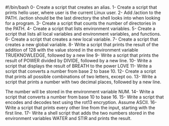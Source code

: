 #!/bin/bash
0-	Create a script that creates an alias.
1-	Create a script that prints hello user, where user is the current Linux user.
2-	Add /action to the PATH. /action should be the last directory the shell looks into when looking for a program.
3-	Create a script that counts the number of directories in the PATH.
4-	Create a script that lists environment variables.
5-	Create a script that lists all local variables and environment variables, and functions.
6-	Create a script that creates a new local variable.
7-	Create a script that creates a new global variable.
8-	Write a script that prints the result of the addition of 128 with the value stored in the environment variable TRUEKNOWLEDGE, followed by a new line
9-	Write a script that prints the result of POWER divided by DIVIDE, followed by a new line.
10-	Write a script that displays the result of BREATH to the power LOVE
11-	Write a script that converts a number from base 2 to base 10.
12-	Create a script that prints all possible combinations of two letters, except oo.
13-	Write a script that prints a number with two decimal places, followed by a new line.



The number will be stored in the environment variable NUM.
14-	Write a script that converts a number from base 10 to base 16.
15-	Write a script that encodes and decodes text using the rot13 encryption. Assume ASCII.
16-	Write a script that prints every other line from the input, starting with the first line.
17-	Write a shell script that adds the two numbers stored in the environment variables WATER and STIR and prints the result.
